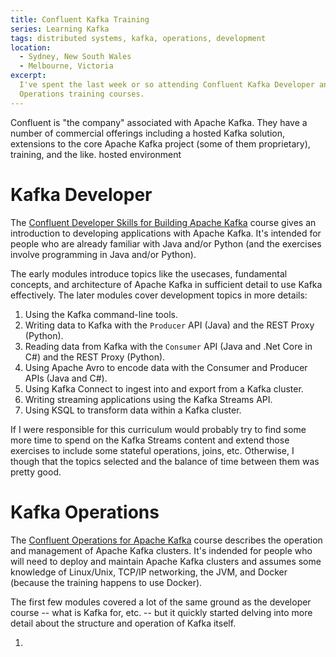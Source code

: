 ```yaml
---
title: Confluent Kafka Training
series: Learning Kafka
tags: distributed systems, kafka, operations, development
location:
  - Sydney, New South Wales
  - Melbourne, Victoria
excerpt:
  I've spent the last week or so attending Confluent Kafka Developer and Kafka
  Operations training courses.
---
```


Confluent is "the company" associated with Apache Kafka. They have a number of
commercial offerings including a hosted Kafka solution, extensions to the core
Apache Kafka project (some of them proprietary), training, and the like.
hosted environment

# Kafka Developer

The [Confluent Developer Skills for Building Apache Kafka][1] course gives an
introduction to developing applications with Apache Kafka. It's intended for
people who are already familiar with Java and/or Python (and the exercises
involve programming in Java and/or Python).

The early modules introduce topics like the usecases, fundamental concepts, and
architecture of Apache Kafka in sufficient detail to use Kafka effectively. The
later modules cover development topics in more details:

1. Using the Kafka command-line tools.
2. Writing data to Kafka with the `Producer` API (Java) and the REST Proxy (Python).
3. Reading data from Kafka with the `Consumer` API (Java and .Net Core in C#)
   and the REST Proxy (Python).
4. Using Apache Avro to encode data with the Consumer and Producer APIs (Java
   and C#).
5. Using Kafka Connect to ingest into and export from a Kafka cluster.
6. Writing streaming applications using the Kafka Streams API.
7. Using KSQL to transform data within a Kafka cluster.

If I were responsible for this curriculum would probably try to find some more
time to spend on the Kafka Streams content and extend those exercises to include
some stateful operations, joins, etc. Otherwise, I though that the topics
selected and the balance of time between them was pretty good.

# Kafka Operations

The [Confluent Operations for Apache Kafka][2] course describes the operation
and management of Apache Kafka clusters. It's indended for people who will need
to deploy and maintain Apache Kafka clusters and assumes some knowledge of
Linux/Unix, TCP/IP networking, the JVM, and Docker (because the training happens
to use Docker).

The first few modules covered a lot of the same ground as the developer course
-- what is Kafka for, etc. -- but it quickly started delving into more detail
about the structure and operation of Kafka itself.

1. 

[1]: https://www.confluent.io/training/confluent-developer-training/
[2]: https://www.confluent.io/training/confluent-operations-training/
